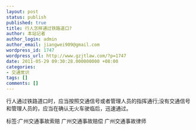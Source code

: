 ```yaml
---
layout: post
status: publish
published: true
title: 行人怎样通过铁路道口?
author: 本站记者
author_login: admin
author_email: jiangwei909@gmail.com
wordpress_id: 1747
wordpress_url: http://www.gzjtlaw.com/?p=1747
date: 2011-05-29 09:30:28.000000000 +08:00
categories:
- 交通常识
tags: []
comments: []
---
```

行人通过铁路道口时，应当按照交通信号或者管理人员的指挥通行;没有交通信号和管理人员的，应当在确认无火车驶临后，迅速通过。 标签:广州交通事故索赔 广州交通事故赔偿 广州交通事故律师

